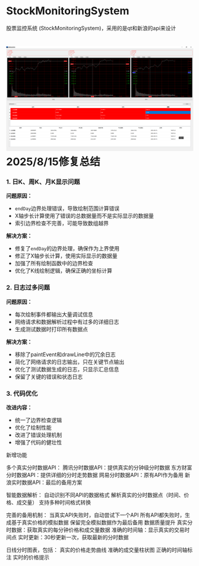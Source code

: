 # StockMonitoringSystem
股票监控系统 (StockMonitoringSystem)，采用的是qt和新浪的api来设计

# ![PixPin_2025-08-15_14-01-33](./img/PixPin_2025-08-15_14-01-33.png)2025/8/15修复总结


### 1. 日K、周K、月K显示问题
**问题原因：**
- `endDay`边界处理错误，导致绘制范围计算错误
- X轴步长计算使用了错误的总数据量而不是实际显示的数据量
- 索引边界检查不完善，可能导致数组越界

**解决方案：**
- 修复了`endDay`的边界处理，确保作为上界使用
- 修正了X轴步长计算，使用实际显示的数据量
- 加强了所有绘制函数中的边界检查
- 优化了K线绘制逻辑，确保正确的坐标计算

### 2. 日志过多问题
**问题原因：**
- 每次绘制事件都输出大量调试信息
- 网络请求和数据解析过程中有过多的详细日志
- 生成测试数据时打印所有数据点

**解决方案：**
- 移除了paintEvent和drawLine中的冗余日志
- 简化了网络请求的日志输出，只在关键节点输出
- 优化了测试数据生成的日志，只显示汇总信息
- 保留了关键的错误和状态日志

### 3. 代码优化
**改进内容：**
- 统一了边界检查逻辑
- 优化了绘制性能
- 改进了错误处理机制
- 增强了代码的健壮性

新增功能

多个真实分时数据API：
腾讯分时数据API：提供真实的分钟级分时数据
东方财富分时数据API：提供详细的分时走势数据
网易分时数据API：原有API作为备用
新浪实时数据API：最后的备用方案

智能数据解析：
自动识别不同API的数据格式
解析真实的分时数据点（时间、价格、成交量）
支持多种时间格式转换

完善的备用机制：
当真实API失败时，自动尝试下一个API
所有API都失败时，生成基于真实价格的模拟数据
保留完全模拟数据作为最后备用
数据质量提升
真实分时数据：获取真实的每分钟价格和成交量数据
准确的时间轴：显示真实的交易时间点
实时更新：30秒更新一次，获取最新的分时数据

日线分时图表，包括：
真实的价格走势曲线
准确的成交量柱状图
正确的时间轴标注
实时的价格提示
